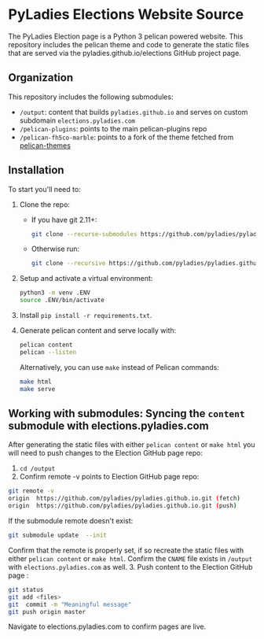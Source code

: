 # PyLadies Elections Website Source 

The PyLadies Election page is a Python 3 pelican powered website. This repository includes the pelican theme and code to generate the static files that are served via the pyladies.github.io/elections GitHub project page.

## Organization

This repository includes the following submodules:

- `/output`: content that builds `pyladies.github.io` and serves on custom subdomain `elections.pyladies.com`
- `/pelican-plugins`: points to the main pelican-plugins repo
- `/pelican-fh5co-marble`: points to a fork of the theme fetched from [pelican-themes](http://www.pelicanthemes.com/)

## Installation

To start you'll need to:

1. Clone the repo:

   - If you have git 2.11+:
     ```bash
     git clone --recurse-submodules https://github.com/pyladies/pyladies.github.io-src
     ```
   - Otherwise run:
     ```bash
     git clone --recursive https://github.com/pyladies/pyladies.github.io-src
     ```

2. Setup and activate a virtual environment:
   ```bash
   python3 -m venv .ENV
   source .ENV/bin/activate
   ```

3. Install `pip install -r requirements.txt`.

4. Generate pelican content and serve locally with:

   ```bash
   pelican content
   pelican --listen
   ```

   Alternatively, you can use `make` instead of Pelican commands:

   ```bash
   make html
   make serve
   ```

## Working with submodules: Syncing the `content` submodule with elections.pyladies.com

After generating the static files with either `pelican content` or `make html` you will need to push changes to the Election GitHub page repo:

1. `cd /output`
2. Confirm remote -v points to Election GitHub page repo:
  
  ```bash
  git remote -v 
  origin  https://github.com/pyladies/pyladies.github.io.git (fetch)
  origin  https://github.com/pyladies/pyladies.github.io.git (push)
  ```

  If the submodule remote doesn't exist:

  ```bash
  git submodule update  --init 
  ```

  Confirm that the remote is properly set, if so recreate the static files with either `pelican content` or `make html`. Confirm the `CNAME` file exists in `/output` with `elections.pyladies.com`  as well.
3. Push content to the  Election GitHub page :
   ```bash
   git status
   git add <files>
   git  commit -m "Meaningful message"
   git push origin master
   ```

   Navigate to elections.pyladies.com to confirm pages are live. 
